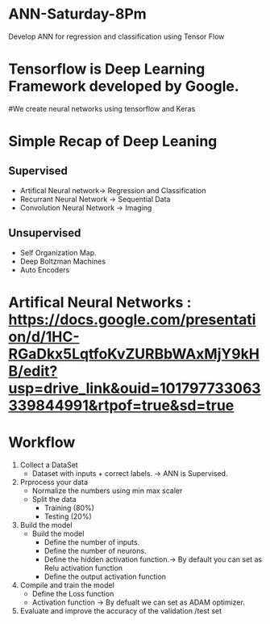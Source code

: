 # ANN-Saturday-8Pm
Develop ANN for regression and classification using Tensor Flow 


# Tensorflow is Deep Learning Framework developed by Google. 
#We create neural networks using tensorflow and Keras 


# Simple Recap of Deep Leaning 

## Supervised 
* Artifical Neural network->  Regression and Classification 
* Recurrant Neural Network -> Sequential Data 
* Convolution Neural Network -> Imaging 

## Unsupervised 
* Self Organization Map.
* Deep Boltzman Machines
* Auto Encoders

# Artifical Neural Networks : https://docs.google.com/presentation/d/1HC-RGaDkx5LqtfoKvZURBbWAxMjY9kHB/edit?usp=drive_link&ouid=101797733063339844991&rtpof=true&sd=true

# Workflow 

1. Collect a DataSet
   * Dataset with inputs + correct labels. -> ANN is Supervised.
2. Prprocess your data
   * Normalize the numbers using min max scaler
   * Split the data
     * Training (80%)
     * Testing (20%)
3. Build the model
   * Build the model
     * Define the number of inputs.
     * Define the number of neurons.
     * Define the hidden activation function.-> By default you can set as Relu activation function 
     * Define the output activation function
4. Compile and train the model
   * Define the Loss function
   * Activation function -> By defualt we can set as ADAM optimizer.
5. Evaluate and improve the accuracy of the validation /test set 
  
